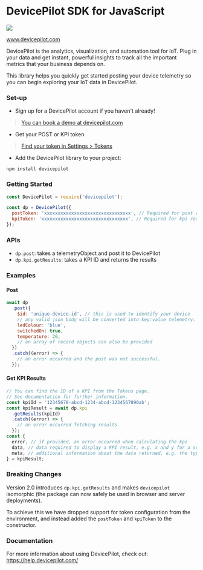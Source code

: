 # DevicePilot SDK for JavaScript

<a href="https://nodei.co/npm/devicepilot/">
  <img src="https://nodei.co/npm/devicepilot.svg?downloads=true&downloadRank=true&stars=true">
</a>

www.devicepilot.com

DevicePilot is the analytics, visualization, and automation tool for IoT. Plug in your data and get instant, powerful insights to track all the important metrics that your business depends on.

This library helps you quickly get started posting your device telemetry so you can begin exploring your IoT data in DevicePilot.

### Set-up

* Sign up for a DevicePilot account if you haven't already!

> [You can book a demo at devicepilot.com](https://www.devicepilot.com/contact)

* Get your POST or KPI token

> [Find your token in Settings > Tokens](https://app.devicepilot.com/#/settings/tokens)

* Add the DevicePilot library to your project:

```
npm install devicepilot
```

### Getting Started

```javascript
const DevicePilot = require('devicepilot');

const dp = DevicePilot({
  postToken: 'xxxxxxxxxxxxxxxxxxxxxxxxxxxxxxxx', // Required for post requests
  kpiToken: 'xxxxxxxxxxxxxxxxxxxxxxxxxxxxxxxx', // Required for kpi requests
});
```

### APIs

* `dp.post`: takes a telemetryObject and post it to DevicePilot
* `dp.kpi.getResults`: takes a KPI ID and returns the results

### Examples

#### Post

```javascript
await dp
  .post({
    $id: 'unique-device-id', // this is used to identify your device
    // any valid json body will be converted into key:value telemetry:
    ledColour: 'blue',
    switchedOn: true,
    temperature: 20,
    // an array of record objects can also be provided
  })
  .catch((error) => {
    // an error occurred and the post was not successful.
  });
```

#### Get KPI Results

```javascript
// You can find the ID of a KPI from the Tokens page.
// See documentation for further information.
const kpiId = '12345678-abcd-1234-abcd-1234567890ab';
const kpiResult = await dp.kpi
  .getResults(kpiId)
  .catch((error) => {
    // an error occurred fetching results
  });
const {
  error, // if provided, an error occurred when calculating the kpi
  data, // data required to display a KPI result, e.g. x and y for a scatter chart
  meta, // additional information about the data returned, e.g. the type of the y axis
} = kpiResult;
```

### Breaking Changes

Version 2.0 introduces `dp.kpi.getResults` and makes `devicepilot` isomorphic (the package can now safely be used in browser and server deployments).

To achieve this we have dropped support for token configuration from the environment, and instead added the `postToken` and `kpiToken` to the constructor.

### Documentation

For more information about using DevicePilot, check out: https://help.devicepilot.com/
